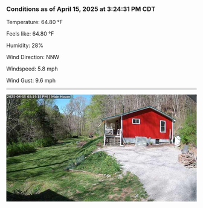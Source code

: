 ### Conditions as of April 15, 2025 at 3:24:31 PM CDT 

Temperature: 64.80 &deg;F

Feels like: 64.80 &deg;F

Humidity: 28%

Wind Direction: NNW

Windspeed: 5.8 mph

Wind Gust: 9.6 mph

---

<img src="./images/latest.jpeg"/>

